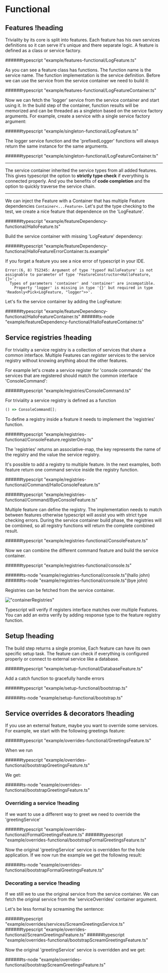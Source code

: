 # Functional

## Features !heading

Triviality by its core is split into features. Each feature has his own services definitions
so it can serve it's unique and there separate logic.
A feature is defined as a class or service factory.

######typescript "example/features-functional/LogFeature.ts"

As you can see a feature class has functions. The function name is the service name.
The function implementation is the service definition. Before we can use the service from the service container
we need to build it:   

######typescript "example/features-functional/LogFeatureContainer.ts"

Now we can fetch the 'logger' service from the service container and start using it. In the build step of the container, function results will be memorized and can be threaded as a
singleton based on the service factory arguments. For example, create a service with a single service factory argument:

######typescript "example/singleton-functional/LogFeature.ts"

The logger service function and the 'prefixedLogger' functions will always return the same instance for the same arguments. 

######typescript "example/singleton-functional/LogFeatureContainer.ts"
___

The service container inherited the service types from all added features.
This gives typescript the option to **strictly type check** if everything is connected properly. 
And you the benefits of **code completion** and the option to quickly traverse the service chain.
___

We can inject the Feature with a Container that has multiple Feature dependencies ```Container<...Feature>```.
Let's put the type checking to the test, we create a nice feature that dependence on the 'LogFeature'.

######typescript "example/featureDependency-functional/HalloFeature.ts"

Build the service container with missing 'LogFeature' dependency:

######typescript "example/featureDependency-functional/HalloFeatureErrorContainer.ts.example"

If you forget a feature you see a nice error of typescript in your IDE.

    Error:(6, 8) TS2345: Argument of type 'typeof HalloFeature' is not assignable to parameter of type 'FeatureConstructor<HalloFeature, {}>'.
      Types of parameters 'container' and 'container' are incompatible.
        Property 'logger' is missing in type '{}' but required in type 'Readonly<Pick<LogFeature, "logger">>'.

Let's fix the service container by adding the LogFeature:

######typescript "example/featureDependency-functional/HalloFeatureContainer.ts"
######ts-node "example/featureDependency-functional/HalloFeatureContainer.ts"

## Service registries !heading

For triviality a service registry is a collection of services that share a common interface.
Multiple Features can *register* services to the service registry without knowing
anything about the other features.

For example let's create a service register for 'console commands' the services that are registered
should match the common interface 'ConsoleCommand':

######typescript "example/registries/ConsoleCommand.ts"

For triviality a service registry is defined as a function

```typescript
() => ConsoleCommand[];
```

To define a registry inside a feature it needs to implement the 'registries' function.

######typescript "example/registries-functional/ConsoleFeature.registerOnly.ts"

The 'registries' returns an associative-map, the key represents the name of the registry and the value the service registry.

It's possible to add a registry to multiple feature. In the next examples, both feature return one command service inside the registry function.
 
######typescript "example/registries-functional/Command/HalloConsoleFeature.ts"

######typescript "example/registries-functional/Command/ByeConsoleFeature.ts"

Multiple feature can define the registry. The implementation needs to match between features otherwise typescript will assist you with strict type checking errors.
During the service container build phase, the registries will be combined, so all registry functions will return the complete combined result.

######typescript "example/registries-functional/ConsoleFeature.ts"

Now we can combine the different command feature and build the service container.

######typescript "example/registries-functional/console.ts"

######ts-node "example/registries-functional/console.ts"(hallo john)
######ts-node "example/registries-functional/console.ts"(bye john)

Registries can be fetched from the service container.

!["containerRegistries"](./example/registries-functional/containerRegistries.png)

Typescript will verify if registers interface matches over multiple Features. You can add an extra verify by adding
response type to the feature registry function.

## Setup !heading

The build step returns a single promise, Each feature can have its own specific setup
task. The feature can check if everything is configured properly or connect to external service like a database.

######typescript "example/setup-functional/DatabaseFeature.ts"

Add a catch function to gracefully handle errors

######typescript "example/setup-functional/bootstrap.ts"

######ts-node "example/setup-functional/bootstrap.ts"

## Service overrides & decorators !heading

If you use an external feature, maybe you want to override some services. For example, we start with the following greetings feature:

######typescript "example/overrides-functional/GreetingsFeature.ts"

When we run 

######typescript "example/overrides-functional/bootstrapGreetingsFeature.ts"

We get:

######ts-node "example/overrides-functional/bootstrapGreetingsFeature.ts"

### Overriding a service !heading

If we want to use a different way to greet we need to override the 'greetingService'

######typescript "example/overrides-functional/FormalGreetingsFeature.ts"
######typescript "example/overrides-functional/bootstrapFormalGreetingsFeature.ts"

Now the original 'greetingService' service is overridden for the hole application. If we now run the example we get the following result: 

######ts-node "example/overrides-functional/bootstrapFormalGreetingsFeature.ts"

### Decorating a service !heading

If we still we to use the original service from the service container. We can fetch the original service from the 'serviceOverrides' container argument.
 
Let's be less formal by screaming the sentence: 

######typescript "example/overrides/services/ScreamGreetingsService.ts"
######typescript "example/overrides-functional/ScreamGreetingsFeature.ts"
######typescript "example/overrides-functional/bootstrapScreamGreetingsFeature.ts"

Now the original 'greetingService' service is overridden and we get:

######ts-node "example/overrides-functional/bootstrapScreamGreetingsFeature.ts"
